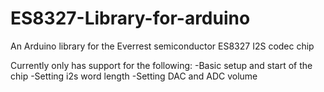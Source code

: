# ES8327-Library-for-arduino
 An Arduino library for the Everrest semiconductor ES8327 I2S codec chip

 Currently only has support for the following:
-Basic setup and start of the chip
-Setting i2s word length
-Setting DAC and ADC volume
